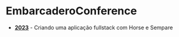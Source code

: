 # EmbarcaderoConference

* [**2023**](https://github.com/ViniAbreu/EmbarcaderoConference/tree/master/2023) - Criando uma aplicação fullstack com Horse e Sempare

